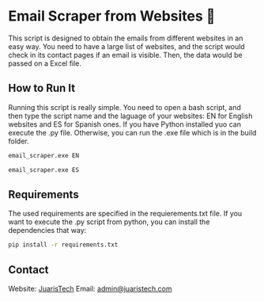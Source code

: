 # Email Scraper from Websites 📧

This script is designed to obtain the emails from different websites in an easy way. You need to have a large list of websites, and the script would check in its contact pages if an email is visible. Then, the data would be passed on a Excel file.

## How to Run It

Running this script is really simple. You need to open a bash script, and then type the script name and the laguage of your websites: EN for English websites and ES for Spanish ones. If you have Python installed yuo can execute the .py file. Otherwise, you can run the .exe file which is in the build folder.

```bash
email_scraper.exe EN
```

```bash
email_scraper.exe ES
```

## Requirements

The used requirements are specified in the requierements.txt file. If you want to execute the .py script from python, you can install the dependencies that way:

```bash
pip install -r requirements.txt
```

## Contact

Website: [JuarisTech](https://juaristech.com/)
Email: admin@juaristech.com

